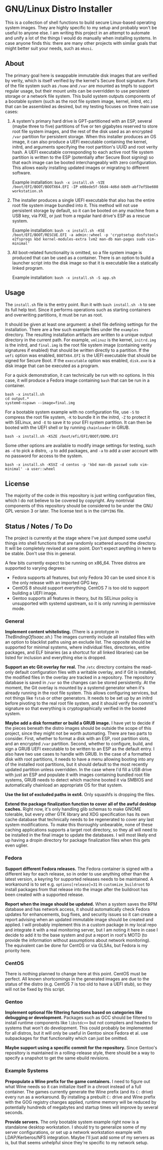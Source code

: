# GNU/Linux Distro Installer

This is a collection of shell functions to build secure Linux-based operating system images.  They are highly specific to my setup and probably won't be useful to anyone else.  I am writing this project in an attempt to automate and unify a lot of the things I would do manually when installing systems.  In case anyone finds this: there are many other projects with similar goals that might better suit your needs, such as `mkosi`.

## About

The primary goal here is swappable immutable disk images that are verified by verity, which is itself verified by the kernel's Secure Boot signature.  Parts of the file system such as `/home` and `/var` are mounted as tmpfs to support regular usage, but their mount units can be overridden to use persistent storage or a network file system.  This build system outputs components of a bootable system (such as the root file system image, kernel, initrd, etc.) that can be assembled as desired, but my testing focuses on three main use cases:

 1. A system's primary hard drive is GPT-partitioned with an ESP, several (maybe three to five) partitions of five or ten gigabytes reserved to store root file system images, and the rest of the disk used as an encrypted `/var` partition for persistent storage.  When this installer produces an OS image, it can also produce a UEFI executable containing the kernel, initrd, and arguments specifying the root partition's UUID and root verity hash.  A UEFI executable corresponding to each active root file system partition is written to the ESP (potentially after Secure Boot signing) so that each image can be booted interchangeably with zero configuration.  This allows easily installing updated images or migrating to different software.

    Example installation: `bash -x install.sh -VZE /boot/EFI/BOOT/BOOTX64.EFI -IP e08ede5f-56d4-4d6d-b8d9-abf7ef5be608 workstation.sh`

 2. The installer produces a single UEFI executable that also has the entire root file system image bundled into it.  This method will not use persistent storage by default, so it can be booted on any machine from a USB key, via PXE, or just from a regular hard drive's ESP as a rescue system.

    Example installation: `bash -x install.sh -KSE /boot/EFI/BOOT/RESCUE.EFI -a admin::wheel -p 'cryptsetup dosfstools e2fsprogs kbd kernel-modules-extra lvm2 man-db man-pages sudo vim-minimal'`

 3. All boot-related functionality is omitted, so a file system image is produced that can be used as a container.  There is an option to build a launcher script into the disk image so that it is executable like a statically linked program.

    Example installation: `bash -x install.sh -S app.sh`

## Usage

The `install.sh` file is the entry point.  Run it with `bash install.sh -h` to see its full help text.  Since it performs operations such as starting containers and overwriting partitions, it must be run as root.

It should be given at least one argument: a shell file defining settings for the installation.  There are a few such example files under the `examples` directory.  The resulting installation artifacts are written to a unique output directory in the current path.  For example, `vmlinuz` is the kernel, `initrd.img` is the initrd, and `final.img` is the root file system image (containing verity signatures if enabled) that should be written directly to a partition.  If the `uefi` option was enabled, `BOOTX64.EFI` is the UEFI executable that should be signed for Secure Boot.  If the `executable` option was enabled, `disk.exe` is a disk image that can be executed as a program.

For a quick demonstration, it can technically be run with no options.  In this case, it will produce a Fedora image containing `bash` that can be run in a container.

    bash -x install.sh
    cd output.*
    systemd-nspawn --image=final.img

For a bootable system example with no configuration file, use `-S` to compress the root file system, `-K` to bundle it in the initrd, `-Z` to protect it with SELinux, and `-E` to save it to your EFI system partition.  It can then be booted with the UEFI shell or by running `chainloader` in GRUB.

    bash -x install.sh -KSZE /boot/efi/EFI/BOOT/DEMO.EFI

Some other options are available to modify image settings for testing, such as `-d` to pick a distro, `-p` to add packages, and `-a` to add a user account with no password for access to the system.

    bash -x install.sh -KSVZ -d centos -p 'kbd man-db passwd sudo vim-minimal' -a user::wheel

## License

The majority of the code in this repository is just writing configuration files, which I do not believe to be covered by copyright.  Any nontrivial components of this repository should be considered to be under the GNU GPL version 3 or later.  The license text is in the `COPYING` file.

## Status / Notes / To Do

The project is currently at the stage where I've just dumped some useful things into shell functions that are randomly scattered around the directory.  It will be completely revised at some point.  Don't expect anything in here to be stable.  Don't use this in general.

A few bits currently expect to be running on x86_64.  Three distros are supported to varying degrees:

  - Fedora supports all features, but only Fedora 30 can be used since it is the only release with an imported GPG key.
  - CentOS 8 should support everything.  CentOS 7 is too old to support building a UEFI image.
  - Gentoo supports all features in theory, but its SELinux policy is unsupported with systemd upstream, so it is only running in permissive mode.

### General

**Implement content whitelisting.**  (There is a prototype in *TheBindingOfIsaac.sh*.)  The images currently include all installed files with an option to blacklist paths using an exclude list.  The opposite should be supported for minimal systems, where individual files, directories, entire packages, and ELF binaries (as a shortcut for all linked libraries) can be listed for inclusion and everything else is dropped.

**Support an etc Git overlay for real.**  The `/etc` directory contains the read-only default configuration files with a writable overlay, and if Git is installed, the modified files in the overlay are tracked in a repository.  The repository database is saved in `/var` so the changes can be stored persistently.  At the moment, the Git overlay is mounted by a systemd generator when it's already running in the root file system.  This allows configuring services, but not things like `fstab` or other generators.  It needs to be set up by an initrd before pivoting to the real root file system, and it should verify the commit's signature so that everything is cryptographically verified in the booted system.

**Maybe add a disk formatter or build a GRUB image.**  I have yet to decide if the pieces beneath the distro images should be outside the scope of this project, since they might not be worth automating.  There are two parts to consider.  First, whether to format a disk with an ESP, root partition slots, and an encrypted `/var` partition.  Second, whether to configure, build, and sign a GRUB UEFI executable to be written to an ESP as the default entry.  I also have two use cases to handle with GRUB.  In the case of a formatted disk with root partitions, it needs to have a menu allowing booting into any of the installed root partitions, but it should default to the most recently updated partition unless overridden.  In the case where I'd fill a USB drive with just an ESP and populate it with images containing bundled root file systems, GRUB needs to detect which machine booted it via SMBIOS and automatically chainload an appropriate OS for that system.

**Use the list of excluded paths in ext4.**  Only squashfs is dropping the files.

**Extend the package finalization function to cover all of the awful desktop caches.**  Right now, it's only handling glib schemas to make GNOME tolerable, but every other GTK library and XDG specification has its own cache database that technically needs to be regenerated to cover any last system modifications.  To make this thoroughly unbearable, none of these caching applications supports a target root directory, so they all will need to be installed in the final image to update the databases.  I will most likely end up having a dropin directory for package finalization files when this gets even uglier.

### Fedora

**Support different Fedora releases.**  The Fedora container is signed with a different key for each release, so in order to use anything other than the latest version, a keyring for supported releases needs to be maintained.  A workaround is to set e.g. `options[release]=31` in `customize_buildroot` to install packages from that release into the image after the buildroot has been created with a supported release.

**Report when the image should be updated.**  When a system saves the RPM database and has network access, it should automatically check Fedora updates for enhancements, bug fixes, and security issues so it can create a report advising when an updated immutable image should be created and applied.  I will probably implement this in a custom package in my local repo and integrate it with a real monitoring server, but I am noting it here in case I decide to add it to the base system and put a report in root's MOTD (to provide the information without assumptions about network monitoring).  The equivalent can be done for CentOS or via GLSAs, but Fedora is my priority here.

### CentOS

There is nothing planned to change here at this point.  CentOS must be perfect.  All known shortcomings in the generated images are due to the status of the distro (e.g. CentOS 7 is too old to have a UEFI stub), so they will not be fixed by this script.

### Gentoo

**Implement optional file filtering functions based on categories like debugging or development.**  Packages such as GCC should be filtered to install runtime components like `libstdc++` but not compilers and headers for systems that won't do development.  This could probably be implemented for all distros, but it will only be useful in Gentoo since Fedora et al. use subpackages for that functionality which can just be omitted.

**Maybe support using a specific commit for the repository.**  Since Gentoo's repository is maintained in a rolling-release style, there should be a way to specify a snapshot to get the same ebuild revisions.

### Example Systems

**Prepopulate a Wine prefix for the game containers.**  I need to figure out what Wine needs so it can initialize itself in a chroot instead of a full container.  The games currently generate the Wine prefix (and its `C:` drive) every run as a workaround.  By installing a prebuilt `C:` drive and Wine prefix with the GOG registry changes applied, runtime memory will be reduced by potentially hundreds of megabytes and startup times will improve by several seconds.

**Provide servers.**  The only bootable system example right now is a standalone desktop workstation.  I should try to generalize some of my server configurations, or set up a network workstation example with LDAP/Kerberos/NFS integration.  Maybe I'll just add some of my servers as is, but that seems unhelpful since they're specific to my network setup.
